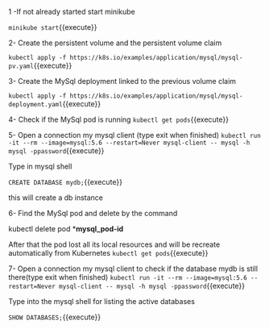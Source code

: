 1 -If not already started start minikube

`minikube start`{{execute}}

2- Create the persistent volume and the persistent volume claim 

`kubectl apply -f https://k8s.io/examples/application/mysql/mysql-pv.yaml`{{execute}}

3- Create the MySql deployment linked to the previous volume claim

`kubectl apply -f https://k8s.io/examples/application/mysql/mysql-deployment.yaml`{{execute}}

4- Check if the MySql pod is running
`kubectl get pods`{{execute}}

5- Open a connection my mysql client (type exit when finished)
`kubectl run -it --rm --image=mysql:5.6 --restart=Never mysql-client -- mysql -h mysql -ppassword`{{execute}}

Type in mysql shell

`CREATE DATABASE mydb;`{{execute}}

this will create a db instance

6- Find the MySql pod and delete by the command 

kubectl delete pod ***mysql_pod-id**


After that the pod lost all its local resources and will be recreate automatically from Kubernetes
`kubectl get pods`{{execute}}

7- Open a connection my mysql client to check if the database mydb is still there(type exit when finished)
`kubectl run -it --rm --image=mysql:5.6 --restart=Never mysql-client -- mysql -h mysql -ppassword`{{execute}}

Type into the mysql shell for listing the active databases

`SHOW DATABASES;`{{execute}}